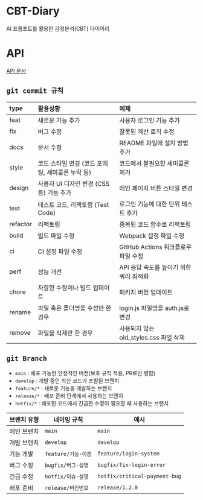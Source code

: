 # CBT-Diary
AI 프롬프트를 활용한 감정분석(CBT) 다이어리

# API
[API 문서](https://cbt-diary-team.github.io/CBT-Diary/index.html)

## `git commit 규칙`

|type|활용상황|예제|
|:---|:---|:---|
|feat|새로운 기능 추가|사용자 로그인 기능 추가|
|fix|버그 수정|잘못된 계산 로직 수정|
|docs|문서 수정|README 파일에 설치 방법 추가|
|style|코드 스타일 변경 (코드 포매팅, 세미콜론 누락 등)|코드에서 불필요한 세미콜론 제거|
|design|사용자 UI 디자인 변경 (CSS 등) 기능 추가|메인 페이지 버튼 스타일 변경|
|test|테스트 코드, 리팩토링 (Test Code)|로그인 기능에 대한 단위 테스트 추가|
|refactor|리팩토링|중복된 코드 함수로 리팩토링|
|build|빌드 파일 수정|Webpack 설정 파일 수정|
|ci|CI 설정 파일 수정|GitHub Actions 워크플로우 파일 수정|
|perf|성능 개선|API 응답 속도를 높이기 위한 쿼리 최적화|
|chore|자잘한 수정이나 빌드 업데이트|패키지 버전 업데이트|
|rename|파일 혹은 폴더명을 수정만 한 경우|login.js 파일명을 auth.js로 변경|
|remove|파일을 삭제만 한 경우|사용되지 않는 old_styles.css 파일 삭제|


## `git Branch `

- `main` : 배포 가능한 안정적인 버전(보호 규칙 적용, PR로만 병합)
- `develop` : 개발 중인 최신 코드가 포함된 브랜치
- `feature/*` : 새로운 기능을 개발하는 브랜치
- `release/*` : 배포 준비 단계에서 사용하는 브랜치
- `hotfix/*` : 배포된 코드에서 긴급한 수정이 필요할 때 사용하는 브랜치


| 브랜치 유형  | 네이밍 규칙 | 예시 |
|--------------|------------|------|
| 메인 브랜치  | `main` | `main` |
| 개발 브랜치  | `develop` | `develop` |
| 기능 개발    | `feature/기능-이름` | `feature/login-system` |
| 버그 수정    | `bugfix/버그-설명` | `bugfix/fix-login-error` |
| 긴급 수정    | `hotfix/이슈-설명` | `hotfix/critical-payment-bug` |
| 배포 준비    | `release/버전번호` | `release/1.2.0` |
